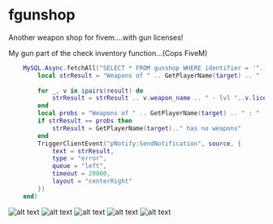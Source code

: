 # fgunshop
Another weapon shop for fivem....with gun licenses!

My gun part of the check inventory function...(Cops FiveM)

```lua
	MySQL.Async.fetchAll("SELECT * FROM gunshop WHERE identifier = '"..identifier.."'", { ['@username'] = identifier }, function (result)
		local strResult = "Weapons of " .. GetPlayerName(target) .. " : "
				
		for _, v in ipairs(result) do
			strResult = strResult .. v.weapon_name .. " - lvl "..v.licenselvl..", "
		end
		local probs = "Weapons of " .. GetPlayerName(target) .. " : "
		if strResult == probs then
			strResult = GetPlayerName(target).." has no weapons"
		end
		TriggerClientEvent("pNotify:SendNotification", source, {
            text = strResult,
            type = "error",
            queue = "left",
            timeout = 20000,
            layout = "centerRight"
        })
	end)
```

![alt text](https://image.prntscr.com/image/S9IY01I9Rmu1ueZOn3unPw.png "Main UI")
![alt text](https://image.prntscr.com/image/T5DpoNDFTmmje8lQOm399w.png "Level 4 submenu")
![alt text](https://image.prntscr.com/image/EiddsIFRS8yD_B79QugacA.png "Sell guns")
![alt text](https://image.prntscr.com/image/bMf3_CVrTiy8e9Pyz4xmFQ.png "Main UI for buying a license")
![alt text](https://image.prntscr.com/image/_QU9At90SYWlEztBPv_ENg.png "Some pNotify stuff")
